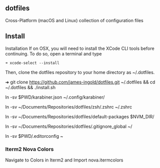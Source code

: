 ## dotfiles

Cross-Platform (macOS and Linux) collection of configuration files

## Install

Installation
If on OSX, you will need to install the XCode CLI tools before continuing. To do so, open a terminal and type

`➜ xcode-select --install`

Then, clone the dotfiles repository to your home directory as ~/.dotfiles.

➜ git clone https://github.com/james-ingold/dotfiles.git ~/.dotfiles && cd
~/.dotfiles && ./install.sh

ln -sv \$PWD/karabiner.json ~/.config/karabiner/

ln -sv ~/Documents/Repositories/dotfiles/zsh/.zshrc ~/.zshrc

ln -sv ~/Documents/Repositories/dotfiles/default-packages \$NVM_DIR/

ln -sv ~/Documents/Repositories/dotfiles/.gitignore_global ~/

ln -sv \$PWD/.editorconfig ~

### Iterm2 Nova Colors

Navigate to Colors in Iterm2 and Import nova.itermcolors
